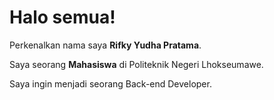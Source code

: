 # Halo semua! 

Perkenalkan nama saya **Rifky Yudha Pratama**.<br>

Saya seorang **Mahasiswa** di Politeknik Negeri Lhokseumawe.<br>

Saya ingin menjadi seorang Back-end Developer.<br>
